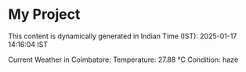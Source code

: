 # My Project

This content is dynamically generated in Indian Time (IST): 2025-01-17 14:16:04 IST


Current Weather in Coimbatore:
Temperature: 27.88 °C
Condition: haze
